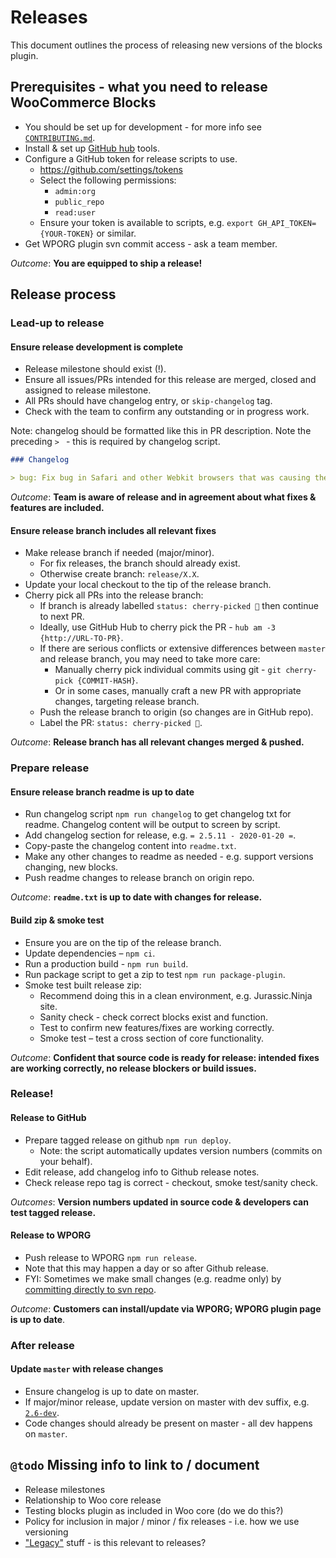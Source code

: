 # Releases

This document outlines the process of releasing new versions of the blocks plugin.

## Prerequisites - what you need to release WooCommerce Blocks
- You should be set up for development - for more info see [`CONTRIBUTING.md`](CONTRIBUTING.md).
- Install & set up [GitHub hub](https://hub.github.com) tools.
- Configure a GitHub token for release scripts to use.
  - https://github.com/settings/tokens
  - Select the following permissions: 
    - `admin:org`
    - `public_repo`
    - `read:user`
  - Ensure your token is available to scripts, e.g. `export GH_API_TOKEN={YOUR-TOKEN}` or similar.
- Get WPORG plugin svn commit access - ask a team member.

_Outcome_: __You are equipped to ship a release!__

## Release process
### Lead-up to release
#### Ensure release development is complete
- Release milestone should exist (!).
- Ensure all issues/PRs intended for this release are merged, closed and assigned to release milestone.
- All PRs should have changelog entry, or `skip-changelog` tag.
- Check with the team to confirm any outstanding or in progress work.

Note: changelog should be formatted like this in PR description. Note the preceding `> ` - this is required by changelog script.

```md
### Changelog

> bug: Fix bug in Safari and other Webkit browsers that was causing the All Products block to show 0 results when resetting the sort value.
```

_Outcome_: __Team is aware of release and in agreement about what fixes & features are included.__

#### Ensure release branch includes all relevant fixes
- Make release branch if needed (major/minor).
  - For fix releases, the branch should already exist.
  - Otherwise create branch: `release/X.X`.
- Update your local checkout to the tip of the release branch.
- Cherry pick all PRs into the release branch:
  - If branch is already labelled `status: cherry-picked 🍒` then continue to next PR.
  - Ideally, use GitHub Hub to cherry pick the PR - `hub am -3 {http://URL-TO-PR}`. 
  - If there are serious conflicts or extensive differences between `master` and release branch, you may need to take more care:
    - Manually cherry pick individual commits using git - `git cherry-pick {COMMIT-HASH}`.
    - Or in some cases, manually craft a new PR with appropriate changes, targeting release branch.
  - Push the release branch to origin (so changes are in GitHub repo).
  - Label the PR: `status: cherry-picked 🍒`.

_Outcome_: __Release branch has all relevant changes merged & pushed.__

### Prepare release
#### Ensure release branch readme is up to date
- Run changelog script `npm run changelog` to get changelog txt for readme. Changelog content will be output to screen by script.
- Add changelog section for release, e.g. `= 2.5.11 - 2020-01-20 =`.
- Copy-paste the changelog content into `readme.txt`.
- Make any other changes to readme as needed - e.g. support versions changing, new blocks. 
- Push readme changes to release branch on origin repo.

_Outcome_: __`readme.txt` is up to date with changes for release.__

#### Build zip & smoke test
- Ensure you are on the tip of the release branch.
- Update dependencies – `npm ci`.
- Run a production build - `npm run build`.
- Run package script to get a zip to test `npm run package-plugin`.
- Smoke test built release zip:
  - Recommend doing this in a clean environment, e.g. Jurassic.Ninja site.
  - Sanity check - check correct blocks exist and function.
  - Test to confirm new features/fixes are working correctly.
  - Smoke test – test a cross section of core functionality.

_Outcome_: __Confident that source code is ready for release: intended fixes are working correctly, no release blockers or build issues.__

### Release!
#### Release to GitHub
- Prepare tagged release on github `npm run deploy`. 
  - Note: the script automatically updates version numbers (commits on your behalf).
- Edit release, add changelog info to Github release notes.
- Check release repo tag is correct - checkout, smoke test/sanity check.

_Outcomes_: __Version numbers updated in source code & developers can test tagged release.__

#### Release to WPORG
- Push release to WPORG `npm run release`.
- Note that this may happen a day or so after Github release.
- FYI: Sometimes we make small changes (e.g. readme only) by [committing directly to svn repo](https://developer.wordpress.org/plugins/wordpress-org/how-to-use-subversion/#editing-existing-files).

_Outcome_: __Customers can install/update via WPORG; WPORG plugin page is up to date__.

### After release
#### Update `master` with release changes
- Ensure changelog is up to date on master.
- If major/minor release, update version on master with dev suffix, e.g. [`2.6-dev`](https://github.com/woocommerce/woocommerce-gutenberg-products-block/commit/e27f053e7be0bf7c1d376f5bdb9d9999190ce158).
- Code changes should already be present on master - all dev happens on `master`.


## `@todo` Missing info to link to / document
- Release milestones
- Relationship to Woo core release
- Testing blocks plugin as included in Woo core (do we do this?)
- Policy for inclusion in major / minor / fix releases - i.e. how we use versioning 
- ["Legacy"](https://github.com/woocommerce/woocommerce-gutenberg-products-block/blob/add/release-process/assets/js/legacy/README.md) stuff - is this relevant to releases?

